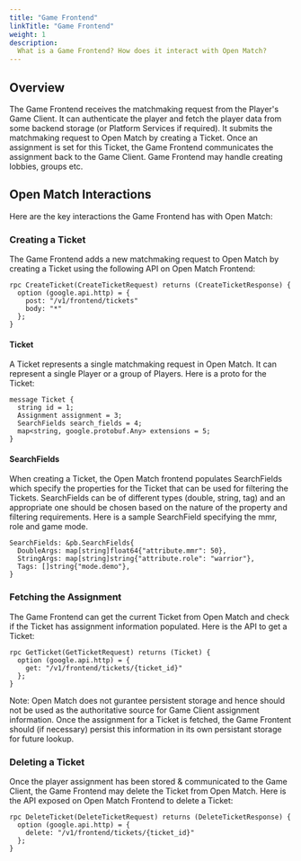 ```yaml
---
title: "Game Frontend"
linkTitle: "Game Frontend"
weight: 1
description:
  What is a Game Frontend? How does it interact with Open Match?
---
```


## Overview

The Game Frontend receives the matchmaking request from the Player's Game Client. It can authenticate the player and fetch the player data from some backend storage (or Platform Services if required). It submits the matchmaking request to Open Match by creating a Ticket. Once an assignment is set for this Ticket, the Game Frontend communicates the assignment back to the Game Client. Game Frontend may handle creating lobbies, groups etc.

## Open Match Interactions

Here are the key interactions the Game Frontend has with Open Match:

### Creating a Ticket

The Game Frontend adds a new matchmaking request to Open Match by creating a Ticket using the following API on Open Match Frontend:

```
rpc CreateTicket(CreateTicketRequest) returns (CreateTicketResponse) {
  option (google.api.http) = {
    post: "/v1/frontend/tickets"
    body: "*"
  };
}
```

#### Ticket

A Ticket represents a single matchmaking request in Open Match. It can represent a single Player or a group of Players. Here is a proto for the Ticket:

```
message Ticket {
  string id = 1;
  Assignment assignment = 3;
  SearchFields search_fields = 4;
  map<string, google.protobuf.Any> extensions = 5;
}
```

#### SearchFields

When creating a Ticket, the Open Match frontend populates SearchFields which specify the properties for the Ticket that can be used for filtering the Tickets. SearchFields can be of different types (double, string, tag) and an appropriate one should be chosen based on the nature of the property and filtering requirements. Here is a sample SearchField specifying the mmr, role and game mode.

```
SearchFields: &pb.SearchFields{
  DoubleArgs: map[string]float64{"attribute.mmr": 50},
  StringArgs: map[string]string{"attribute.role": "warrior"},
  Tags: []string{"mode.demo"},
}
```

### Fetching the Assignment

The Game Frontend can get the current Ticket from Open Match and check if the Ticket has assignment information populated. Here is the API to get a Ticket:

```
rpc GetTicket(GetTicketRequest) returns (Ticket) {
  option (google.api.http) = {
    get: "/v1/frontend/tickets/{ticket_id}"
  };
}
```

Note: Open Match does not gurantee persistent storage and hence should not be used as the authoritative source for Game Client assignment information. Once the assignment for a Ticket is fetched, the Game Frontent should (if necessary) persist this information in its own persistant storage for future lookup.

### Deleting a Ticket

Once the player assignment has been stored & communicated to the Game Client, the Game Frontend may delete the Ticket from Open Match. Here is the API exposed on Open Match Frontend to delete a Ticket:

```
rpc DeleteTicket(DeleteTicketRequest) returns (DeleteTicketResponse) {
  option (google.api.http) = {
    delete: "/v1/frontend/tickets/{ticket_id}"
  };
}
```
